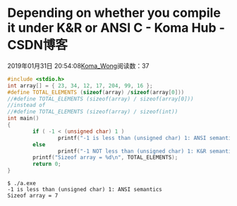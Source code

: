 # Depending on whether you compile it under K&R or ANSI C - Koma Hub - CSDN博客
2019年01月31日 20:54:08[Koma_Wong](https://me.csdn.net/Rong_Toa)阅读数：37

```cpp
#include <stdio.h>
int array[] = { 23, 34, 12, 17, 204, 99, 16 };
#define TOTAL_ELEMENTS (sizeof(array) /sizeof(array[0]))
//#define TOTAL_ELEMENTS (sizeof(array) / sizeof(array[0]))
//instead of
//#define TOTAL_ELEMENTS (sizeof(array) / sizeof(int))
int main()
{
        if ( -1 < (unsigned char) 1 )
                printf("-1 is less than (unsigned char) 1: ANSI semantics \n");
        else
                printf("-1 NOT less than (unsigned char) 1: K&R semantics \n");
        printf("Sizeof array = %d\n", TOTAL_ELEMENTS);
        return 0;
}
```
```
$ ./a.exe
-1 is less than (unsigned char) 1: ANSI semantics
Sizeof array = 7
```
